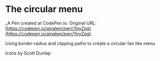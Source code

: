 # The circular menu
 _A Pen created at CodePen.io. Original URL: [https://codepen.io/ainalem/pen/YoyZpq](https://codepen.io/ainalem/pen/YoyZpq).

 Using border-radius and clipping paths to create a circular fan like menu

Icons by Scott Dunlap